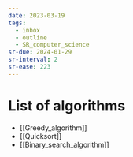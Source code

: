 ```yaml
---
date: 2023-03-19
tags:
  - inbox
  - outline
  - SR_computer_science
sr-due: 2024-01-29
sr-interval: 2
sr-ease: 223
---
```


# List of algorithms

- [[Greedy_algorithm]]
- [[Quicksort]]
- [[Binary_search_algorithm]]
